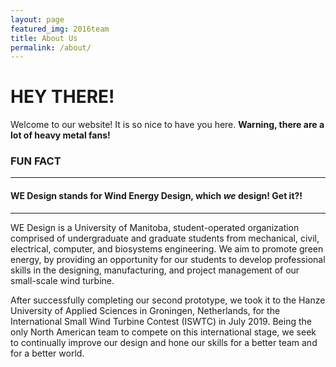 ```yaml
---
layout: page
featured_img: 2016team
title: About Us
permalink: /about/
---
```

# HEY THERE!
Welcome to our website! It is so nice to have you here. **Warning, there are a lot of heavy metal fans!**

### FUN FACT
--------------------------------

#### WE Design stands for Wind Energy Design, which *we* design! Get it?!
----------------------------------------------------------------------

WE Design is a University of Manitoba, student-operated organization comprised of undergraduate and graduate students from mechanical, civil, electrical, computer, and biosystems engineering. We aim to promote green energy, by providing an opportunity for our students to develop professional skills in the designing, manufacturing, and project management of our small-scale wind turbine. 

After successfully completing our second prototype, we took it to the Hanze University of Applied Sciences in Groningen, Netherlands, for the International Small Wind Turbine Contest (ISWTC) in July 2019. Being the only North American team to compete on this international stage, we seek to continually improve our design and hone our skills for a better team and for a better world.
